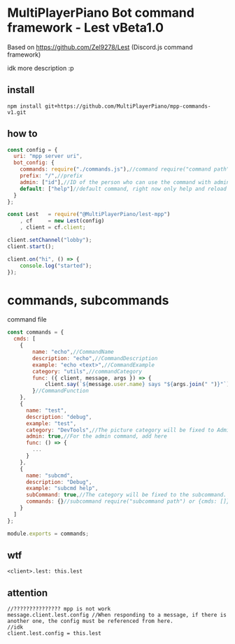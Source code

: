 # MultiPlayerPiano Bot command framework - Lest vBeta1.0
Based on https://github.com/Zel9278/Lest (Discord.js command framework)

idk more description :p

## install
`npm install git+https://github.com/MultiPlayerPiano/mpp-commands-v1.git`

## how to

```javascript
const config = {
  uri: "mpp server uri",
  bot_config: {
    commands: require("./commands.js"),//command require("command path") or {cmds: []}
    prefix: "/",//prefix
    admin: ["id"],//ID of the person who can use the command with admin.
    default: ["help"]//default command, right now only help and reload is available right now
  }
};

const Lest   = require("@MultiPlayerPiano/lest-mpp")
    , cf     = new Lest(config)
    , client = cf.client;

client.setChannel("lobby");
client.start();

client.on("hi", () => {
    console.log("started");
});
```

# commands, subcommands
command file
```javascript
const commands = {
  cmds: [
    {
        name: "echo",//CommandName
        description: "echo",//CommandDescription
        example: "echo <text>",//CommandExample
        category: "utils",//commandCategory
        func: ({ client, message, args }) => {
            client.say(`${message.user.name} says "${args.join(" ")}"`);
        }//CommandFunction
    },
    {
      name: "test",
      description: "debug",
      example: "test",
      category: "DevTools",//The picture category will be fixed to Admin.
      admin: true,//For the admin command, add here
      func: () => {
        ...
      }
    },
    {
      name: "subcmd",
      description: "Debug",
      example: "subcmd help",
      subCommand: true,//The category will be fixed to the subcommand.
      commands: {}//subcommand require("subcommand path") or {cmds: []}
    }
  ]
};

module.exports = commands;
```

## wtf
`<client>.lest: this.lest`

## attention
```
//??????????????? mpp is not work
message.client.lest.config //When responding to a message, if there is another one, the config must be referenced from here.
//idk
client.lest.config = this.lest
```
